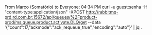 From Marco (Somatório) to Everyone:  04:34 PM
 curl -u guest:senha -H "content-type:application/json" -XPOST http://rabbitmq-prd.rd.com.br:15672/api/queues/%2Fproduct-prod/ms.queue.product.activate.DLQ/get --data '{"count":17,"ackmode":"ack_requeue_true","encoding":"auto"}' | jq .
